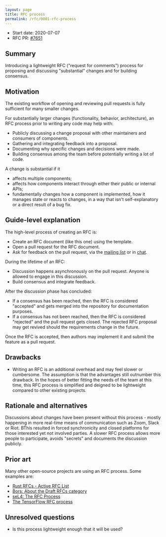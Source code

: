 ```yaml
---
layout: page
title: RFC process
permalink: /rfc/0001-rfc-process
---
```


* Start date: 2020-07-07
* RFC PR: [#7651](https://github.com/mozilla-mobile/android-components/pull/7651)

## Summary

Introducing a lightweight RFC ("request for comments") process for proposing and discussing "substantial" changes and for building consensus.

## Motivation

The existing workflow of opening and reviewing pull requests is fully sufficient for many smaller changes.

For substantially larger changes (functionality, behavior, architecture), an RFC process prior to writing any code may help with:

* Publicly discussing a change proposal with other maintainers and consumers of components.
* Gathering and integrating feedback into a proposal.
* Documenting why specific changes and decisions were made.
* Building consensus among the team before potentially writing a lot of code.

A change is substantial if it

* affects multiple components;
* affects how components interact through either their public or internal APIs;
* fundamentally changes how a component is implemented, how it manages state or reacts to changes, in a way that isn't self-explanatory or a direct result of a bug fix.

## Guide-level explanation

The high-level process of creating an RFC is:

* Create an RFC document (like this one) using the template.
* Open a pull request for the RFC document.
* Ask for feedback on the pull request, via the [mailing list]() or in [chat](https://chat.mozilla.org/#/room/#android-components:mozilla.org).

During the lifetime of an RFC:

* Discussion happens asynchronously on the pull request. Anyone is allowed to engage in this discussion.
* Build consensus and integrate feedback.

After the discussion phase has concluded:

* If a consensus has been reached, then the RFC is considered "accepted" and gets merged into the repository for documentation purposes.
* If a consensus has not been reached, then the RFC is considered "rejected" and the pull request gets closed. The rejected RFC proposal may get revived should the requirements change in the future.

Once the RFC is accepted, then authors may implement it and submit the feature as a pull request.

## Drawbacks

* Writing an RFC is an additional overhead and may feel slower or cumbersome. The assumption is that the advantages still outnumber this drawback. In the hopes of better fitting the needs of the team at this time, this RFC process is simplified and deigned to be lightweight compared to other existing projects.

## Rationale and alternatives

Discussions about changes have been present without this process - mostly happening in more real-time means of communication such as Zoom, Slack or Riot. BThis resulted in forced synchronicity and closed platforms for those interested yet not involved parties. A slower RFC process allows more people to participate, avoids "secrets" and documents the discussion publicly.

## Prior art

Many other open-source projects are using an RFC process. Some examples are:

* [Rust RFCs - Active RFC List](https://rust-lang.github.io/rfcs/)
* [Bors: About the Draft RFCs category](https://forum.bors.tech/t/about-the-draft-rfcs-category/291)
* [seL4: The RFC Process](https://docs.sel4.systems/processes/rfc-process.html)
* [The TensorFlow RFC process](https://www.tensorflow.org/community/contribute/rfc_process?hl=en)

## Unresolved questions

* Is this process lightweight enough that it will be used?
